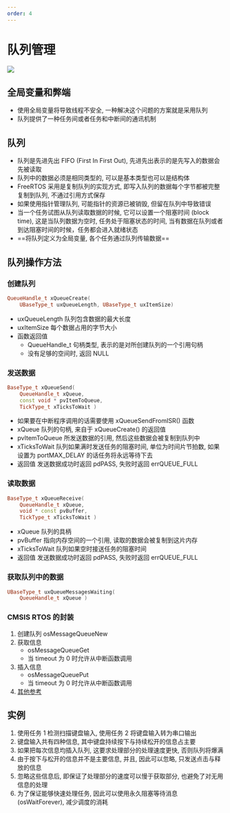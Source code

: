 ```yaml
---
order: 4
---
```


# 队列管理
![](./src/queue_example.webp)

## 全局变量和弊端
* 使用全局变量将导致线程不安全, 一种解决这个问题的方案就是采用队列
* 队列提供了一种任务间或者任务和中断间的通讯机制

## 队列
* 队列是先进先出 FIFO (First In First Out), 先进先出表示的是先写入的数据会先被读取
* 队列中的数据必须是相同类型的, 可以是基本类型也可以是结构体
* FreeRTOS 采用是复制队列的实现方式, 即写入队列的数据每个字节都被完整复制到队列, 不通过引用方式保存
* 如果使用指针管理队列, 可能指针的资源已被销毁, 但留在队列中导致错误
* 当一个任务试图从队列读取数据的时候, 它可以设置一个阻塞时间 (block time), 这是当队列数据为空时, 任务处于阻塞状态的时间, 当有数据在队列或者到达阻塞时间的时候，任务都会进入就绪状态
* ==将队列定义为全局变量, 各个任务通过队列传输数据==

## 队列操作方法
### 创建队列
```cpp
QueueHandle_t xQueueCreate(
    UBaseType_t uxQueueLength, UBaseType_t uxItemSize)
```
* uxQueueLength
队列包含数据的最大长度
* uxItemSize
每个数据占用的字节大小
* 函数返回值
    * QueueHandle_t 句柄类型, 表示的是对所创建队列的一个引用句柄
    * 没有足够的空间时, 返回 NULL

### 发送数据
```cpp
BaseType_t xQueueSend( 
    QueueHandle_t xQueue, 
    const void * pvItemToQueue,
    TickType_t xTicksToWait )
```
* 如果要在中断程序调用的话需要使用 xQueueSendFromISR() 函数
* xQueue
队列的句柄, 来自于 xQueueCreate() 的返回值
* pvItemToQueue
所发送数据的引用, 然后这些数据会被复制到队列中
* xTicksToWait
队列如果满时发送任务的阻塞时间, 单位为时间片节拍数, 如果设置为 portMAX_DELAY 的话任务将永远等待下去
* 返回值
发送数据成功时返回 pdPASS, 失败时返回 errQUEUE_FULL

### 读取数据
```cpp
BaseType_t xQueueReceive( 
    QueueHandle_t xQueue, 
    void * const pvBuffer,
    TickType_t xTicksToWait )
```
* xQueue
队列的具柄
* pvBuffer 
指向内存空间的一个引用, 读取的数据会被复制到这片内存
* xTicksToWait 
队列如果空时接送任务的阻塞时间
* 返回值
发送数据成功时返回 pdPASS, 失败时返回 errQUEUE_FULL

### 获取队列中的数据
```cpp
UBaseType_t uxQueueMessagesWaiting( 
    QueueHandle_t xQueue )
```

### CMSIS RTOS 的封装
1. 创建队列
osMessageQueueNew
1. 获取信息
    * osMessageQueueGet
    * 当 timeout 为 0 时允许从中断函数调用
1. 插入信息
    * osMessageQueuePut
    * 当 timeout 为 0 时允许从中断函数调用
1. [其他参考](https://blog.csdn.net/RootCode/article/details/106801936)

## 实例
1. 使用任务 1 检测扫描键盘输入, 使用任务 2 将键盘输入转为串口输出
1. 键盘输入共有四种信息, 其中键盘持续按下与持续松开的信息占主要
1. 如果把每次信息均插入队列, 这要求处理部分的处理速度更快, 否则队列将爆满
1. 由于按下与松开的信息并不是主要信息, 并且, 因此可以忽略, 只发送点击与释放的信息
1. 忽略这些信息后, 即保证了处理部分的速度可以慢于获取部分, 也避免了对无用信息的处理
1. 为了保证能够快速处理任务, 因此可以使用永久阻塞等待消息 (osWaitForever), 减少调度的消耗
